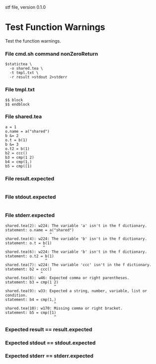 stf file, version 0.1.0

# Test Function Warnings

Test the function warnings.

### File cmd.sh command nonZeroReturn

~~~
$statictea \
  -o shared.tea \
  -t tmpl.txt \
  -r result >stdout 2>stderr
~~~

### File tmpl.txt

~~~
$$ block
$$ endblock
~~~

### File shared.tea

~~~
a = 1
o.name = a("shared")
b &= 2
o.t = b(1)
b &= 3
o.t2 = b(1)
b2 = ccc()
b3 = cmp(1 2)
b4 = cmp(1,)
b5 = cmp([1)
~~~

### File result.expected

~~~
~~~

### File stdout.expected

~~~
~~~

### File stderr.expected

~~~
shared.tea(2): w224: The variable 'a' isn't in the f dictionary.
statement: o.name = a("shared")
                    ^
shared.tea(4): w224: The variable 'b' isn't in the f dictionary.
statement: o.t = b(1)
                 ^
shared.tea(6): w224: The variable 'b' isn't in the f dictionary.
statement: o.t2 = b(1)
                  ^
shared.tea(7): w224: The variable 'ccc' isn't in the f dictionary.
statement: b2 = ccc()
                ^
shared.tea(8): w46: Expected comma or right parentheses.
statement: b3 = cmp(1 2)
                      ^
shared.tea(9): w33: Expected a string, number, variable, list or condition.
statement: b4 = cmp(1,)
                      ^
shared.tea(10): w170: Missing comma or right bracket.
statement: b5 = cmp([1)
                      ^
~~~

### Expected result == result.expected
### Expected stdout == stdout.expected
### Expected stderr == stderr.expected
